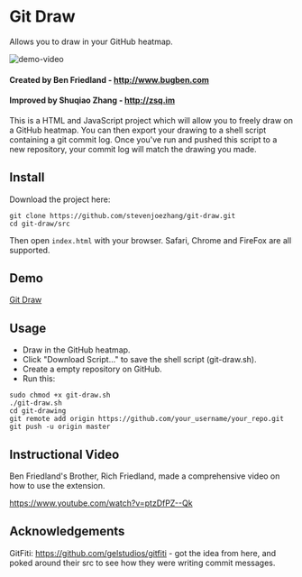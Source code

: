 # Git Draw
Allows you to draw in your GitHub heatmap.

![demo-video](media/demo-video.gif)

#### Created by Ben Friedland - http://www.bugben.com
#### Improved by Shuqiao Zhang - http://zsq.im

This is a HTML and JavaScript project which will allow you to freely draw on a GitHub heatmap. You can then export your drawing to a shell script containing a git commit log. Once you've run and pushed this script to a new repository, your commit log will match the drawing you made.

## Install
Download the project here: 
```
git clone https://github.com/stevenjoezhang/git-draw.git
cd git-draw/src
```

Then open `index.html` with your browser. Safari, Chrome and FireFox are all supported.

## Demo

[Git Draw](https://galaxymimi.com/app/gitdraw)

## Usage

- Draw in the GitHub heatmap.
- Click "Download Script..." to save the shell script (git-draw.sh).
- Create a empty repository on GitHub.
- Run this:
```
sudo chmod +x git-draw.sh
./git-draw.sh
cd git-drawing
git remote add origin https://github.com/your_username/your_repo.git
git push -u origin master
```

## Instructional Video

Ben Friedland's Brother, Rich Friedland, made a comprehensive video on how to use the extension.

https://www.youtube.com/watch?v=ptzDfPZ--Qk

## Acknowledgements

GitFiti: https://github.com/gelstudios/gitfiti - got the idea from here, and poked around their src to see how they were writing commit messages.
